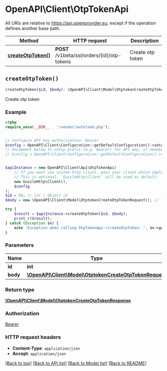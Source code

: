 # OpenAPI\Client\OtpTokenApi

All URIs are relative to https://api.openprovider.eu, except if the operation defines another base path.

| Method | HTTP request | Description |
| ------------- | ------------- | ------------- |
| [**createOtpToken()**](OtpTokenApi.md#createOtpToken) | **POST** /v1beta/ssl/orders/{id}/otp-tokens | Create otp token |


## `createOtpToken()`

```php
createOtpToken($id, $body): \OpenAPI\Client\Model\OtptokenCreateOtpTokenResponse
```

Create otp token

### Example

```php
<?php
require_once(__DIR__ . '/vendor/autoload.php');


// Configure API key authorization: Bearer
$config = OpenAPI\Client\Configuration::getDefaultConfiguration()->setApiKey('Authorization', 'YOUR_API_KEY');
// Uncomment below to setup prefix (e.g. Bearer) for API key, if needed
// $config = OpenAPI\Client\Configuration::getDefaultConfiguration()->setApiKeyPrefix('Authorization', 'Bearer');


$apiInstance = new OpenAPI\Client\Api\OtpTokenApi(
    // If you want use custom http client, pass your client which implements `GuzzleHttp\ClientInterface`.
    // This is optional, `GuzzleHttp\Client` will be used as default.
    new GuzzleHttp\Client(),
    $config
);
$id = 56; // int | Object id
$body = new \OpenAPI\Client\Model\OtptokenCreateOtpTokenRequest(); // \OpenAPI\Client\Model\OtptokenCreateOtpTokenRequest

try {
    $result = $apiInstance->createOtpToken($id, $body);
    print_r($result);
} catch (Exception $e) {
    echo 'Exception when calling OtpTokenApi->createOtpToken: ', $e->getMessage(), PHP_EOL;
}
```

### Parameters

| Name | Type | Description  | Notes |
| ------------- | ------------- | ------------- | ------------- |
| **id** | **int**| Object id | |
| **body** | [**\OpenAPI\Client\Model\OtptokenCreateOtpTokenRequest**](../Model/OtptokenCreateOtpTokenRequest.md)|  | |

### Return type

[**\OpenAPI\Client\Model\OtptokenCreateOtpTokenResponse**](../Model/OtptokenCreateOtpTokenResponse.md)

### Authorization

[Bearer](../../README.md#Bearer)

### HTTP request headers

- **Content-Type**: `application/json`
- **Accept**: `application/json`

[[Back to top]](#) [[Back to API list]](../../README.md#endpoints)
[[Back to Model list]](../../README.md#models)
[[Back to README]](../../README.md)
